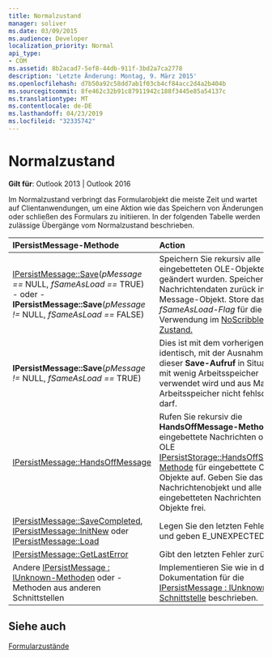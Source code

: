```yaml
---
title: Normalzustand
manager: soliver
ms.date: 03/09/2015
ms.audience: Developer
localization_priority: Normal
api_type:
- COM
ms.assetid: 8b2acad7-5ef8-44db-911f-3bd2a7ca2778
description: 'Letzte Änderung: Montag, 9. März 2015'
ms.openlocfilehash: d7b50a92c58dd7ab1f03cb4cf84acc2d4a2b404b
ms.sourcegitcommit: 8fe462c32b91c87911942c188f3445e85a54137c
ms.translationtype: MT
ms.contentlocale: de-DE
ms.lasthandoff: 04/23/2019
ms.locfileid: "32335742"
---
```

# <a name="normal-state"></a>Normalzustand

  
  
**Gilt für**: Outlook 2013 | Outlook 2016 
  
Im Normalzustand verbringt das Formularobjekt die meiste Zeit und wartet auf Clientanwendungen, um eine Aktion wie das Speichern von Änderungen oder schließen des Formulars zu initiieren. In der folgenden Tabelle werden zulässige Übergänge vom Normalzustand beschrieben.
  
|**IPersistMessage-Methode**|**Action**|**Neuer Status**|
|:-----|:-----|:-----|
|[IPersistMessage::Save](ipersistmessage-save.md)(_pMessage ==_ NULL,  _fSameAsLoad ==_ TRUE)  <br/> - oder -  <br/> **IPersistMessage::Save**(_pMessage !=_ NULL,  _fSameAsLoad ==_ FALSE)  <br/> |Speichern Sie rekursiv alle eingebetteten OLE-Objekte, die geändert wurden. Speichern Sie Nachrichtendaten zurück in das Message-Objekt. Store das _fSameAsLoad-Flag_ für die spätere Verwendung im [NoScribble-Zustand.](noscribble-state.md)  <br/> |NoScribble  <br/> |
|**IPersistMessage::Save**(_pMessage !=_ NULL,  _fSameAsLoad ==_ TRUE)  <br/> |Dies ist mit dem vorherigen Fall identisch, mit der Ausnahme, dass dieser **Save-Aufruf** in Situationen mit wenig Arbeitsspeicher verwendet wird und aus Mangel an Arbeitsspeicher nicht fehlschlagen darf.  <br/> |NoScribble  <br/> |
|[IPersistMessage::HandsOffMessage](ipersistmessage-handsoffmessage.md) <br/> |Rufen Sie rekursiv die **HandsOffMessage-Methode** für eingebettete Nachrichten oder die OLE [IPersistStorage::HandsOffStorage-Methode](https://msdn.microsoft.com/library/1e5ef26f-d8e7-4fa6-bfc4-19dace35314d%28Office.15%29.aspx) für eingebettete OLE-Objekte auf. Geben Sie das Nachrichtenobjekt und alle eingebetteten Nachrichten oder Objekte frei.  <br/> |[HandsOffFromNormal](handsofffromnormal-state.md) <br/> |
|[IPersistMessage::SaveCompleted](ipersistmessage-savecompleted.md), [IPersistMessage::InitNew](ipersistmessage-initnew.md) oder [IPersistMessage::Load](ipersistmessage-load.md) <br/> |Legen Sie den letzten Fehler auf und geben E_UNEXPECTED.  <br/> |Standard  <br/> |
|[IPersistMessage::GetLastError](ipersistmessage-getlasterror.md) <br/> |Gibt den letzten Fehler zurück.  <br/> |Standard  <br/> |
|Andere [IPersistMessage : IUnknown-Methoden](ipersistmessageiunknown.md) oder -Methoden aus anderen Schnittstellen  <br/> |Implementieren Sie wie in der Dokumentation für die [IPersistMessage : IUnknown-Schnittstelle](ipersistmessageiunknown.md) beschrieben.  <br/> |Standard  <br/> |
   
## <a name="see-also"></a>Siehe auch



[Formularzustände](form-states.md)

